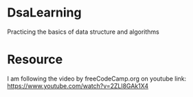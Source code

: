 # DsaLearning
Practicing the basics of data structure and algorithms

# Resource
I am following the video by freeCodeCamp.org on youtube
link: https://www.youtube.com/watch?v=2ZLl8GAk1X4
